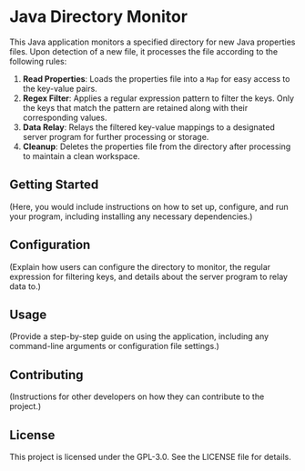 # Java Directory Monitor

This Java application monitors a specified directory for new Java properties files. Upon detection of a new file, it processes the file according to the following rules:

1. **Read Properties**: Loads the properties file into a `Map` for easy access to the key-value pairs.
2. **Regex Filter**: Applies a regular expression pattern to filter the keys. Only the keys that match the pattern are retained along with their corresponding values.
3. **Data Relay**: Relays the filtered key-value mappings to a designated server program for further processing or storage.
4. **Cleanup**: Deletes the properties file from the directory after processing to maintain a clean workspace.

## Getting Started

(Here, you would include instructions on how to set up, configure, and run your program, including installing any necessary dependencies.)

## Configuration

(Explain how users can configure the directory to monitor, the regular expression for filtering keys, and details about the server program to relay data to.)

## Usage

(Provide a step-by-step guide on using the application, including any command-line arguments or configuration file settings.)

## Contributing

(Instructions for other developers on how they can contribute to the project.)

## License
This project is licensed under the GPL-3.0. See the LICENSE file for details.
